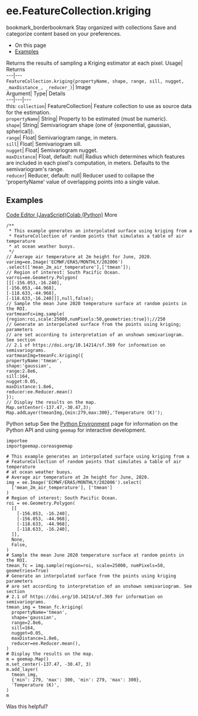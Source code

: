  
#  ee.FeatureCollection.kriging 
bookmark_borderbookmark Stay organized with collections  Save and categorize content based on your preferences.
  * On this page
  * [Examples](https://developers.google.com/earth-engine/apidocs/ee-featurecollection-kriging#examples)


Returns the results of sampling a Kriging estimator at each pixel. 
Usage| Returns  
---|---  
`FeatureCollection.kriging(propertyName, shape, range, sill, nugget,  _maxDistance_, _reducer_)`| Image  
Argument| Type| Details  
---|---|---  
this: `collection`| FeatureCollection| Feature collection to use as source data for the estimation.  
`propertyName`| String| Property to be estimated (must be numeric).  
`shape`| String| Semivariogram shape (one of {exponential, gaussian, spherical}).  
`range`| Float| Semivariogram range, in meters.  
`sill`| Float| Semivariogram sill.  
`nugget`| Float| Semivariogram nugget.  
`maxDistance`| Float, default: null| Radius which determines which features are included in each pixel's computation, in meters. Defaults to the semivariogram's range.  
`reducer`| Reducer, default: null| Reducer used to collapse the 'propertyName' value of overlapping points into a single value.  
## Examples
[Code Editor (JavaScript)](https://developers.google.com/earth-engine/apidocs/ee-featurecollection-kriging#code-editor-javascript-sample)[Colab (Python)](https://developers.google.com/earth-engine/apidocs/ee-featurecollection-kriging#colab-python-sample) More
```
/**
 * This example generates an interpolated surface using kriging from a
 * FeatureCollection of random points that simulates a table of air temperature
 * at ocean weather buoys.
 */
// Average air temperature at 2m height for June, 2020.
varimg=ee.Image('ECMWF/ERA5/MONTHLY/202006')
.select(['mean_2m_air_temperature'],['tmean']);
// Region of interest: South Pacific Ocean.
varroi=ee.Geometry.Polygon(
[[[-156.053,-16.240],
[-156.053,-44.968],
[-118.633,-44.968],
[-118.633,-16.240]]],null,false);
// Sample the mean June 2020 temperature surface at random points in the ROI.
vartmeanFc=img.sample(
{region:roi,scale:25000,numPixels:50,geometries:true});//250
// Generate an interpolated surface from the points using kriging; parameters
// are set according to interpretation of an unshown semivariogram. See section
// 2.1 of https://doi.org/10.14214/sf.369 for information on semivariograms.
vartmeanImg=tmeanFc.kriging({
propertyName:'tmean',
shape:'gaussian',
range:2.8e6,
sill:164,
nugget:0.05,
maxDistance:1.8e6,
reducer:ee.Reducer.mean()
});
// Display the results on the map.
Map.setCenter(-137.47,-30.47,3);
Map.addLayer(tmeanImg,{min:279,max:300},'Temperature (K)');
```
Python setup
See the [ Python Environment](https://developers.google.com/earth-engine/guides/python_install) page for information on the Python API and using `geemap` for interactive development.
```
importee
importgeemap.coreasgeemap
```
```
# This example generates an interpolated surface using kriging from a
# FeatureCollection of random points that simulates a table of air temperature
# at ocean weather buoys.
# Average air temperature at 2m height for June, 2020.
img = ee.Image('ECMWF/ERA5/MONTHLY/202006').select(
  ['mean_2m_air_temperature'], ['tmean']
)
# Region of interest: South Pacific Ocean.
roi = ee.Geometry.Polygon(
  [[
    [-156.053, -16.240],
    [-156.053, -44.968],
    [-118.633, -44.968],
    [-118.633, -16.240],
  ]],
  None,
  False,
)
# Sample the mean June 2020 temperature surface at random points in the ROI.
tmean_fc = img.sample(region=roi, scale=25000, numPixels=50, geometries=True)
# Generate an interpolated surface from the points using kriging parameters
# are set according to interpretation of an unshown semivariogram. See section
# 2.1 of https://doi.org/10.14214/sf.369 for information on semivariograms.
tmean_img = tmean_fc.kriging(
  propertyName='tmean',
  shape='gaussian',
  range=2.8e6,
  sill=164,
  nugget=0.05,
  maxDistance=1.8e6,
  reducer=ee.Reducer.mean(),
)
# Display the results on the map.
m = geemap.Map()
m.set_center(-137.47, -30.47, 3)
m.add_layer(
  tmean_img,
  {'min': 279, 'max': 300, 'min': 279, 'max': 300},
  'Temperature (K)',
)
m
```

Was this helpful?
